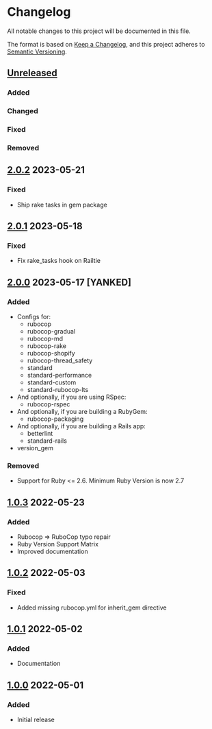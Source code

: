 # Changelog
All notable changes to this project will be documented in this file.

The format is based on [Keep a Changelog](https://keepachangelog.com/en/1.0.0/),
and this project adheres to [Semantic Versioning](https://semver.org/spec/v2.0.0.html).

## [Unreleased]
### Added
### Changed
### Fixed
### Removed

## [2.0.2] 2023-05-21
### Fixed
- Ship rake tasks in gem package

## [2.0.1] 2023-05-18
### Fixed
- Fix rake_tasks hook on Railtie

## [2.0.0] 2023-05-17 [YANKED]
### Added
- Configs for:
  - rubocop
  - rubocop-gradual
  - rubocop-md
  - rubocop-rake
  - rubocop-shopify
  - rubocop-thread_safety
  - standard
  - standard-performance
  - standard-custom
  - standard-rubocop-lts
- And optionally, if you are using RSpec:
  - rubocop-rspec
- And optionally, if you are building a RubyGem:
  - rubocop-packaging
- And optionally, if you are building a Rails app:
  - betterlint
  - standard-rails
- version_gem
### Removed
- Support for Ruby <= 2.6. Minimum Ruby Version is now 2.7

## [1.0.3] 2022-05-23
### Added
- Rubocop => RuboCop typo repair
- Ruby Version Support Matrix
- Improved documentation

## [1.0.2] 2022-05-03
### Fixed
- Added missing rubocop.yml for inherit_gem directive

## [1.0.1] 2022-05-02
### Added
- Documentation

## [1.0.0] 2022-05-01
### Added
- Initial release

[Unreleased]: https://github.com/rubocop-lts/rubocop-ruby2_3/compare/v2.0.2...HEAD
[2.0.2]: https://github.com/rubocop-lts/rubocop-ruby2_3/compare/v2.0.1...v2.0.2
[2.0.1]: https://github.com/rubocop-lts/rubocop-ruby2_3/compare/v2.0.0...v2.0.1
[2.0.0]: https://github.com/rubocop-lts/rubocop-ruby2_3/compare/v1.0.3...v2.0.0
[1.0.3]: https://github.com/rubocop-lts/rubocop-ruby2_3/compare/v1.0.2...v1.0.3
[1.0.2]: https://github.com/rubocop-lts/rubocop-ruby2_3/compare/v1.0.1...v1.0.2
[1.0.1]: https://github.com/rubocop-lts/rubocop-ruby2_3/compare/v1.0.0...v1.0.1
[1.0.0]: https://github.com/rubocop-lts/rubocop-ruby2_3/compare/496ae0431f229da4ce2ca472954773af32f27078...v1.0.0

